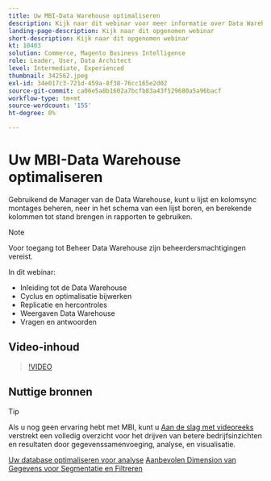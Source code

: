 ```yaml
---
title: Uw MBI-Data Warehouse optimaliseren
description: Kijk naar dit webinar voor meer informatie over Data Warehouse Manager.
landing-page-description: Kijk naar dit opgenomen webinar
short-description: Kijk naar dit opgenomen webinar
kt: 10403
solution: Commerce, Magento Business Intelligence
role: Leader, User, Data Architect
level: Intermediate, Experienced
thumbnail: 342562.jpeg
exl-id: 34e017c3-721d-459a-8f38-76cc165e2d02
source-git-commit: ca06e5a8b1602a7bcfb83a43f529680a5a96bacf
workflow-type: tm+mt
source-wordcount: '155'
ht-degree: 0%

---
```


# Uw MBI-Data Warehouse optimaliseren

Gebruikend de Manager van de Data Warehouse, kunt u lijst en kolomsync montages beheren, neer in het schema van een lijst boren, en berekende kolommen tot stand brengen in rapporten te gebruiken.

>[!NOTE]
>
>Voor toegang tot Beheer Data Warehouse zijn beheerdersmachtigingen vereist.

In dit webinar:

- Inleiding tot de Data Warehouse
- Cyclus en optimalisatie bijwerken
- Replicatie en hercontroles
- Weergaven Data Warehouse
- Vragen en antwoorden

## Video-inhoud

>[!VIDEO](https://video.tv.adobe.com/v/342562?quality=12&learn=on)

## Nuttige bronnen

>[!TIP]
>
>Als u nog geen ervaring hebt met MBI, kunt u [Aan de slag met videoreeks](https://experienceleague.adobe.com/docs/commerce-learn/tutorials/mbi/introduction/1-overview.html) verstrekt een volledig overzicht voor het drijven van betere bedrijfsinzichten en resultaten door gegevenssamenvoeging, analyse, en visualisatie.

[Uw database optimaliseren voor analyse](https://experienceleague.adobe.com/docs/commerce-business-intelligence/mbi/best-practices/data/opt-db-analysis.html)
[Aanbevolen Dimension van Gegevens voor Segmentatie en Filtreren](https://experienceleague.adobe.com/docs/commerce-business-intelligence/mbi/best-practices/data/segment-filter.html)
